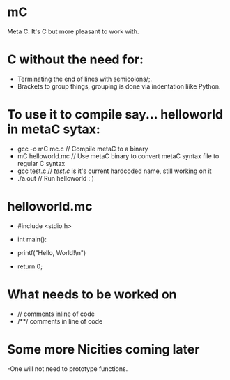 # mC
Meta C. It's C but more pleasant to work with.

# C without the need for:
  - Terminating the end of lines with semicolons/;.
  - Brackets to group things, grouping is done via indentation liike Python.

# To use it to compile say... helloworld in metaC sytax:
- gcc -o mC mc.c    // Compile metaC to a binary
- mC helloworld.mc  // Use metaC binary to convert metaC syntax file to regular C syntax
- gcc test.c        // *test.c* is it's current hardcoded name, still working on it
- ./a.out           // Run helloworld : )

# helloworld.mc
- #include <stdio.h>

- int main():
-   printf("Hello, World!\n")
-   return 0;



# What needs to be worked on
- // comments inline of code
- /**/ comments in line of code

# Some more Nicities coming later
  -One will not need to prototype functions.
